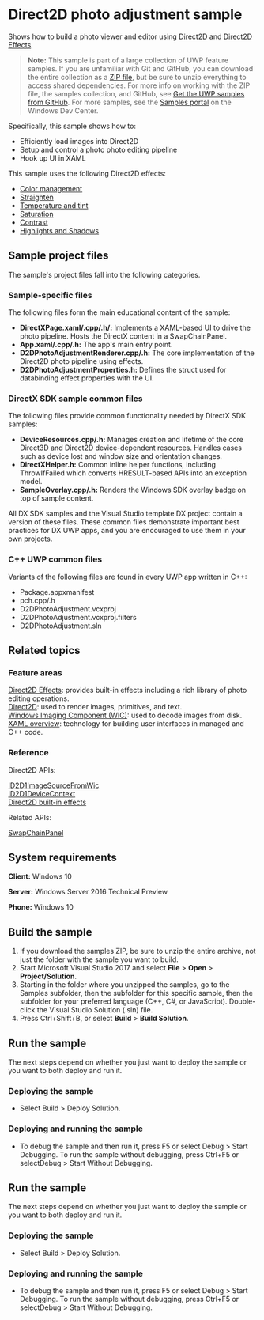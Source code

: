 <!---
  category: AudioVideoAndCamera
  samplefwlink: http://go.microsoft.com/fwlink/p/?LinkId=620533
--->

# Direct2D photo adjustment sample

Shows how to build a photo viewer and editor using [Direct2D](http://msdn.microsoft.com/library/windows/desktop/dd370990) and [Direct2D Effects](http://msdn.microsoft.com/library/windows/desktop/hh706327).

> **Note:** This sample is part of a large collection of UWP feature samples. 
> If you are unfamiliar with Git and GitHub, you can download the entire collection as a 
> [ZIP file](https://github.com/Microsoft/Windows-universal-samples/archive/master.zip), but be 
> sure to unzip everything to access shared dependencies. For more info on working with the ZIP file, 
> the samples collection, and GitHub, see [Get the UWP samples from GitHub](https://aka.ms/ovu2uq). 
> For more samples, see the [Samples portal](https://aka.ms/winsamples) on the Windows Dev Center. 

Specifically, this sample shows how to:

- Efficiently load images into Direct2D
- Setup and control a photo photo editing pipeline
- Hook up UI in XAML

This sample uses the following Direct2D effects:
- [Color management](http://msdn.microsoft.com/library/windows/desktop/hh706318)
- [Straighten](http://msdn.microsoft.com/library/windows/desktop/dn900462)
- [Temperature and tint](http://msdn.microsoft.com/library/windows/desktop/dn900463)
- [Saturation](http://msdn.microsoft.com/library/windows/desktop/hh706369)
- [Contrast](http://msdn.microsoft.com/library/windows/desktop/dn890716)
- [Highlights and Shadows](http://msdn.microsoft.com/library/windows/desktop/dn890773)

## Sample project files

The sample's project files fall into the following categories.

### Sample-specific files
The following files form the main educational content of the sample:

- **DirectXPage.xaml/.cpp/.h/:** Implements a XAML-based UI to drive the photo pipeline. Hosts the DirectX content in a SwapChainPanel.
- **App.xaml/.cpp/.h:** The app's main entry point.
- **D2DPhotoAdjustmentRenderer.cpp/.h:** The core implementation of the Direct2D photo pipeline using effects.
- **D2DPhotoAdjustmentProperties.h:** Defines the struct used for databinding effect properties with the UI.

### DirectX SDK sample common files
The following files provide common functionality needed by DirectX SDK samples:

- **DeviceResources.cpp/.h:** Manages creation and lifetime of the core Direct3D and Direct2D device-dependent resources. Handles cases such as device lost and window size and orientation changes.
- **DirectXHelper.h:** Common inline helper functions, including ThrowIfFailed which converts HRESULT-based APIs into an exception model.
- **SampleOverlay.cpp/.h:** Renders the Windows SDK overlay badge on top of sample content.

All DX SDK samples and the Visual Studio template DX project contain a version of these files. These common files demonstrate important best practices for DX UWP apps, and you are encouraged to use them in your own projects.

### C++ UWP common files
Variants of the following files are found in every UWP app written in C++:

- Package.appxmanifest
- pch.cpp/.h
- D2DPhotoAdjustment.vcxproj
- D2DPhotoAdjustment.vcxproj.filters
- D2DPhotoAdjustment.sln

## Related topics

### Feature areas

[Direct2D Effects](http://msdn.microsoft.com/library/windows/desktop/hh706327): provides built-in effects including a rich library of photo editing operations.  
[Direct2D](http://msdn.microsoft.com/library/windows/desktop/dd370990): used to render images, primitives, and text.  
[Windows Imaging Component (WIC)](http://msdn.microsoft.com/library/windows/desktop/ee719655): used to decode images from disk.  
[XAML overview](https://msdn.microsoft.com/library/windows/apps/mt185595): technology for building user interfaces in managed and C++ code.  

### Reference

Direct2D APIs:

[ID2D1ImageSourceFromWic](http://msdn.microsoft.com/library/windows/desktop/dn900414)  
[ID2D1DeviceContext](http://msdn.microsoft.com/library/windows/desktop/hh404479)  
[Direct2D built-in effects](https://msdn.microsoft.com/library/windows/desktop/hh706316)  

Related APIs:

[SwapChainPanel](https://msdn.microsoft.com/library/windows/apps/windows.ui.xaml.controls.swapchainpanel)  

## System requirements

**Client:** Windows 10

**Server:** Windows Server 2016 Technical Preview

**Phone:** Windows 10

## Build the sample

1. If you download the samples ZIP, be sure to unzip the entire archive, not just the folder with the sample you want to build. 
2. Start Microsoft Visual Studio 2017 and select **File** \> **Open** \> **Project/Solution**.
3. Starting in the folder where you unzipped the samples, go to the Samples subfolder, then the subfolder for this specific sample, then the subfolder for your preferred language (C++, C#, or JavaScript). Double-click the Visual Studio Solution (.sln) file.
4. Press Ctrl+Shift+B, or select **Build** \> **Build Solution**.

## Run the sample

The next steps depend on whether you just want to deploy the sample or you want to both deploy and run it.

### Deploying the sample

- Select Build > Deploy Solution. 

### Deploying and running the sample

- To debug the sample and then run it, press F5 or select Debug >  Start Debugging. To run the sample without debugging, press Ctrl+F5 or selectDebug > Start Without Debugging. 

## Run the sample

The next steps depend on whether you just want to deploy the sample or you want to both deploy and run it.

### Deploying the sample

- Select Build > Deploy Solution. 

### Deploying and running the sample

- To debug the sample and then run it, press F5 or select Debug >  Start Debugging. To run the sample without debugging, press Ctrl+F5 or selectDebug > Start Without Debugging. 